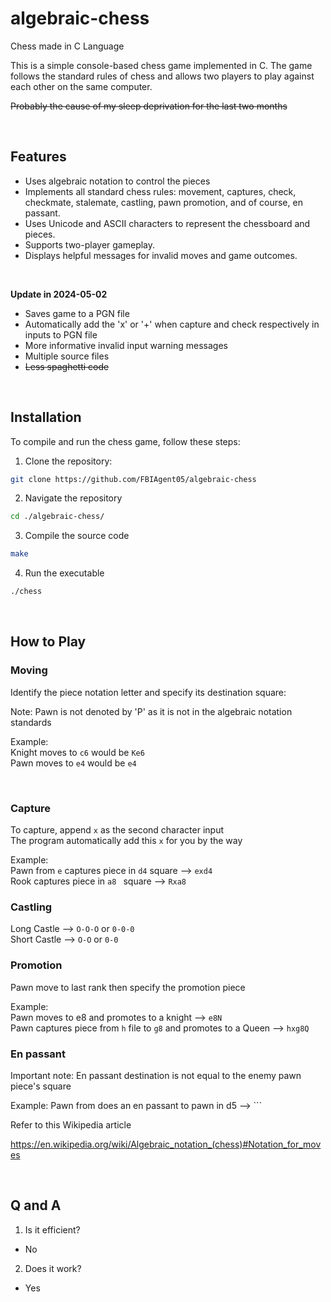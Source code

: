 # algebraic-chess
Chess made in C Language

This is a simple console-based chess game implemented in C. The game follows the standard rules of chess and allows two players to play against each other on the same computer.

~~Probably the cause of my sleep deprivation for the last two months~~


<br>


## Features

- Uses algebraic notation to control the pieces
- Implements all standard chess rules: movement, captures, check, checkmate, stalemate, castling, pawn promotion, and of course, en passant.
- Uses Unicode and ASCII characters to represent the chessboard and pieces.
- Supports two-player gameplay.
- Displays helpful messages for invalid moves and game outcomes.

<br>


**Update in 2024-05-02**
- Saves game to a PGN file
- Automatically add the 'x' or '+' when capture and check respectively in inputs to PGN file
- More informative invalid input warning messages
- Multiple source files
- ~~Less spaghetti code~~

<br>


## Installation

To compile and run the chess game, follow these steps:

1. Clone the repository:

```bash
git clone https://github.com/FBIAgent05/algebraic-chess
```

2. Navigate the repository

```bash
cd ./algebraic-chess/
```
3. Compile the source code

```bash
make
```

4. Run the executable
```bash
./chess
```


<br>


  ## How to Play

### Moving

  Identify the piece notation letter and specify its destination square:<br>

  Note:
  Pawn is not denoted by 'P' as it is not in the algebraic notation standards

  Example:<br>
  Knight moves to ```c6``` would be ```Ke6```<br>
  Pawn moves to ```e4``` would be ```e4```

  <br>

  ### Capture

  To capture, append  ```x``` as the second character input<br>
  The program automatically add this   ```x``` for you by the way

  Example:<br>
  Pawn from ```e```  captures piece in ```d4``` square     --> ```exd4```<br>
  Rook captures piece in ```a8 ``` square                                    --> ```Rxa8```<br>


  ### Castling

  Long Castle  --> ```O-O-O``` or ```0-0-0```<br>
  Short Castle --> ```O-O``` or ```0-0``` <br>
  
  
### Promotion

Pawn move to last rank then specify the promotion piece

Example:<br>
Pawn moves to e8 and promotes to a knight                                                                            --> ```e8N```<br>
Pawn captures piece from ```h``` file to ```g8``` and promotes to a Queen    -->  ```hxg8Q```<br>

### En passant

Important note:
En passant destination is not equal to the enemy pawn piece's square

Example:
Pawn from does an en passant to pawn in d5                  --> ```
  
  
  Refer to this Wikipedia article
  
  https://en.wikipedia.org/wiki/Algebraic_notation_(chess)#Notation_for_moves

  <br>


## Q and A
1) Is it efficient?
- No
2) Does it work?
- Yes


